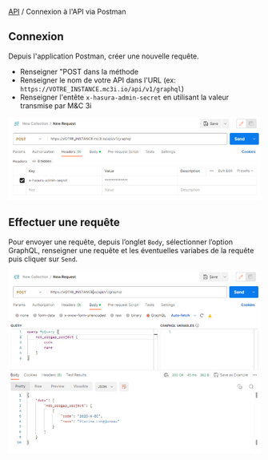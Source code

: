 [API](..) / Connexion à l'API via Postman
## Connexion
Depuis l'application Postman, créer une nouvelle requête.

- Renseigner "POST dans la méthode 
- Renseigner le nom de votre API dans l'URL (ex: `https://VOTRE_INSTANCE.mc3i.io/api/v1/graphql`)
- Renseigner l'entête `x-hasura-admin-secret` en utilisant la valeur transmise par M&C 3i

![Postman headers](../../resources/images/postman_headers.png)

## Effectuer une requête
Pour envoyer une requête, depuis l’onglet `Body`, sélectionner l’option GraphQL, renseigner une requête et les éventuelles variabes de la requête puis cliquer sur `Send`.

![Postman headers](../../resources/images/postman_request.png)